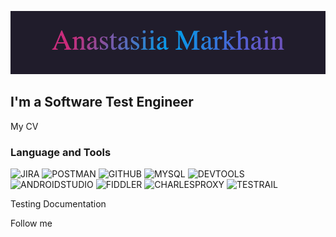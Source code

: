 [![Header](https://github.com/AnastasiiaMarkhain/AnastasiiaMarkhain/blob/main/assets/pic.gif)](https://www.linkedin.com/in/anastasia-markhain-852947102/)

## I'm a Software Test Engineer

My CV

### Language and Tools
![JIRA](https://img.shields.io/badge/-JIRA-090909?style=for-the-badge&logo=jira&logoColor=2584FF) 
![POSTMAN](https://img.shields.io/badge/-POSTMAN-090909?style=for-the-badge&logo=postman&logoColor=FF6C37)
![GITHUB](https://img.shields.io/badge/-GITHUB-090909?style=for-the-badge&logo=github&logoColor=161B28CC4D7)
![MYSQL](https://img.shields.io/badge/-MYSQL-090909?style=for-the-badge&logo=mysql&logoColor=02758F)
![DEVTOOLS](https://img.shields.io/badge/-DEVTOOLS-090909?style=for-the-badge&logo=googleChrome&logoColor=1B73E8)
![ANDROIDSTUDIO](https://img.shields.io/badge/-ANDROIDSTUDIO-090909?style=for-the-badge&logo=androidStudio&logoColor=3DDC84)
![FIDDLER](https://img.shields.io/badge/-FIDDLER-090909?style=for-the-badge)
![CHARLESPROXY](https://img.shields.io/badge/-CHARLESPROXY-090909?style=for-the-badge)
![TESTRAIL](https://img.shields.io/badge/-TESTRAIL-090909?style=for-the-badge)

Testing Documentation

Follow me